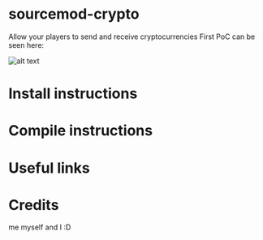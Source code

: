 # sourcemod-crypto
Allow your players to send and receive cryptocurrencies
First PoC can be seen here: 

![alt text](https://scrn.storni.info/client_70_-_sftpclient_70%40eu5.go-free.info_-_Fi_20_2017-10-25_01-56-1212.jpg)
# Install instructions

# Compile instructions

# Useful links

# Credits
me myself and I :D